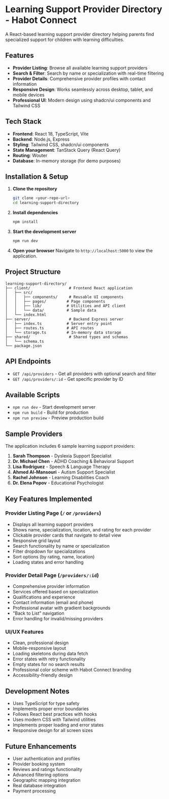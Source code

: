 # Learning Support Provider Directory - Habot Connect

A React-based learning support provider directory helping parents find specialized support for children with learning difficulties.

## Features

- **Provider Listing**: Browse all available learning support providers
- **Search & Filter**: Search by name or specialization with real-time filtering
- **Provider Details**: Comprehensive provider profiles with contact information
- **Responsive Design**: Works seamlessly across desktop, tablet, and mobile devices
- **Professional UI**: Modern design using shadcn/ui components and Tailwind CSS

## Tech Stack

- **Frontend**: React 18, TypeScript, Vite
- **Backend**: Node.js, Express
- **Styling**: Tailwind CSS, shadcn/ui components
- **State Management**: TanStack Query (React Query)
- **Routing**: Wouter
- **Database**: In-memory storage (for demo purposes)

## Installation & Setup

1. **Clone the repository**
   ```bash
   git clone <your-repo-url>
   cd learning-support-directory
   ```

2. **Install dependencies**
   ```bash
   npm install
   ```

3. **Start the development server**
   ```bash
   npm run dev
   ```

4. **Open your browser**
   Navigate to `http://localhost:5000` to view the application.

## Project Structure

```
learning-support-directory/
├── client/                 # Frontend React application
│   ├── src/
│   │   ├── components/     # Reusable UI components
│   │   ├── pages/         # Page components
│   │   ├── lib/           # Utilities and API client
│   │   └── data/          # Sample data
│   └── index.html
├── server/                 # Backend Express server
│   ├── index.ts           # Server entry point
│   ├── routes.ts          # API routes
│   └── storage.ts         # In-memory data storage
├── shared/                 # Shared types and schemas
│   └── schema.ts
└── package.json
```

## API Endpoints

- `GET /api/providers` - Get all providers with optional search and filter
- `GET /api/providers/:id` - Get specific provider by ID

## Available Scripts

- `npm run dev` - Start development server
- `npm run build` - Build for production
- `npm run preview` - Preview production build

## Sample Providers

The application includes 6 sample learning support providers:

1. **Sarah Thompson** - Dyslexia Support Specialist
2. **Dr. Michael Chen** - ADHD Coaching & Behavioral Support
3. **Lisa Rodriguez** - Speech & Language Therapy
4. **Ahmed Al-Mansouri** - Autism Support Specialist
5. **Rachel Johnson** - Learning Disabilities Coach
6. **Dr. Elena Popov** - Educational Psychologist

## Key Features Implemented

### Provider Listing Page (`/` or `/providers`)
- Displays all learning support providers
- Shows name, specialization, location, and rating for each provider
- Clickable provider cards that navigate to detail view
- Responsive grid layout
- Search functionality by name or specialization
- Filter dropdown for specializations
- Sort options (by rating, name, location)
- Loading states and error handling

### Provider Detail Page (`/providers/:id`)
- Comprehensive provider information
- Services offered based on specialization
- Qualifications and experience
- Contact information (email and phone)
- Professional avatar with gradient backgrounds
- "Back to List" navigation
- Error handling for invalid/missing providers

### UI/UX Features
- Clean, professional design
- Mobile-responsive layout
- Loading skeletons during data fetch
- Error states with retry functionality
- Empty states for no search results
- Professional color scheme with Habot Connect branding
- Accessibility-friendly design

## Development Notes

- Uses TypeScript for type safety
- Implements proper error boundaries
- Follows React best practices with hooks
- Uses modern CSS with Tailwind utilities
- Implements proper loading and error states
- Responsive design for all screen sizes

## Future Enhancements

- User authentication and profiles
- Provider booking system
- Reviews and ratings functionality
- Advanced filtering options
- Geographic mapping integration
- Real database integration
- Payment processing